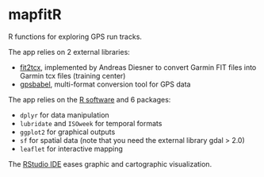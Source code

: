 # mapfitR

R functions for exploring GPS run tracks.

The app relies on 2 external libraries:
- [fit2tcx](http://www.andreas-diesner.de/garminplugin/doku.php?id=fit2tcx), implemented by Andreas Diesner to convert Garmin FIT files into Garmin tcx files (training center)
- [gpsbabel](https://www.gpsbabel.org/), multi-format conversion tool for GPS data

The app relies on the [R software](https://cran.r-project.org) and 6 packages:
- `dplyr` for data manipulation
- `lubridate` and `ISOweek` for temporal formats
- `ggplot2` for graphical outputs
- `sf` for spatial data (note that you need the external library gdal > 2.0)
- `leaflet` for interactive mapping

The [RStudio IDE](https://www.rstudio.com) eases graphic and cartographic visualization.
